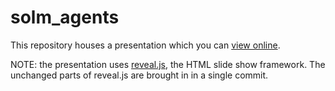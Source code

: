 # solm_agents

This repository houses a presentation which you can
[view online](http://tbnorth.github.io/solm_agents).

NOTE: the presentation uses [reveal.js](http://lab.hakim.se/reveal-js/),
the HTML slide show framework.  The unchanged parts of reveal.js are
brought in in a single commit.
